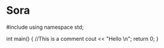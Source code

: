 # Sora
#include <iostream>
using namespace std;

int main()
{
	//This is a comment
	cout << "Hello \n";
	return 0;
}
